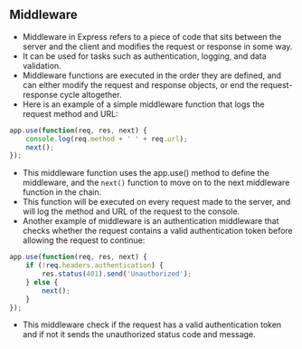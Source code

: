 ## Middleware 
- Middleware in Express refers to a piece of code that sits between the server and the client and modifies the request or response in some way. 
- It can be used for tasks such as authentication, logging, and data validation. 
- Middleware functions are executed in the order they are defined, and can either modify the request and response objects, or end the request-response cycle altogether.
- Here is an example of a simple middleware function that logs the request method and URL:
```js
app.use(function(req, res, next) {
    console.log(req.method + ' ' + req.url);
    next();
});
```
- This middleware function uses the app.use() method to define the middleware, and the `next()` function to move on to the next middleware function in the chain.
- This function will be executed on every request made to the server, and will log the method and URL of the request to the console.
- Another example of middleware is an authentication middleware that checks whether the request contains a valid authentication token before allowing the request to continue:
```js
app.use(function(req, res, next) {
    if (!req.headers.authentication) {
        res.status(401).send('Unauthorized');
    } else {
        next();
    }
});
```
- This middleware check if the request has a valid authentication token and if not it sends the unauthorized status code and message.
